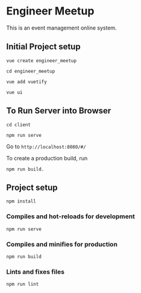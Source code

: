 # Engineer Meetup

This is an event management online system.

## Initial Project setup
```
vue create engineer_meetup
```
```
cd engineer_meetup
```
```
vue add vuetify
```

```
vue ui
```

## To Run Server into Browser
```
cd client
```

```
npm run serve
```
Go to ```http://localhost:8080/#/```

To create a production build, run
```
npm run build.
```

## Project setup
```
npm install
```

### Compiles and hot-reloads for development
```
npm run serve
```

### Compiles and minifies for production
```
npm run build
```

### Lints and fixes files
```
npm run lint
```
